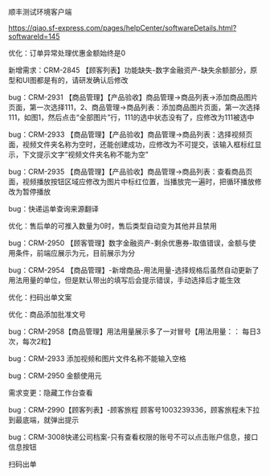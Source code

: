 顺丰测试环境客户端

https://qiao.sf-express.com/pages/helpCenter/softwareDetails.html?softwareId=145





优化：订单异常处理优惠金额始终是0

新增需求：CRM-2845 【顾客列表】功能缺失-数字金融资产-缺失余额部分，原型和UI图都是有的，请研发确认后修改

bug：CRM-2931 【商品管理】【产品验收】商品管理->商品列表->添加商品图片页面，第一次选择111，2、商品管理->商品列表：添加商品图片页面，第一次选择111，如图1，然后点击“全部图片”行，111的选中状态没有了，应修改为111被选中

bug：CRM-2933    【商品管理】【产品验收】商品管理->商品列表：选择视频页面，视频文件夹名称为空时，还能创建成功，应修改为不可提交，该输入框标红显示，下文提示文字“视频文件夹名称不能为空”

bug：CRM-2935    【商品管理】【产品验收】商品管理->商品列表：查看商品页面，视频播放按钮区域应修改为图片中标红位置，当播放完一遍时，把循环播放修改为暂停播放

bug：快递运单查询来源翻译

优化：售后单的可推入数量为0时，售后类型自动变为其他并且禁用

bug：CRM-2950 【顾客管理】数字金融资产-剩余优惠券-取值错误，金额与使用条件，前端应展示为元，目前展示为分

bug：CRM-2954 【商品管理】-新增商品-用法用量-选择规格后虽然自动更新了用法用量的单位，但是默认带出的填写后会提示错误，手动选择后才能生效

优化：扫码出单文案

优化：商品添加批准文号

bug：CRM-2958【商品管理】用法用量展示多了一对冒号【用法用量：： 每日3次，每次2粒】

bug：CRM-2933 添加视频和图片文件名称不能输入空格

bug：CRM-2950 金额使用元

需求变更：隐藏工作台查看

bug：CRM-2990【顾客列表】-顾客旅程 顾客号1003239336，顾客旅程未下拉到最底端，就弹出提示

bug：CRM-3008快递公司档案-只有查看权限的账号不可以点击账户信息，接口信息按钮



扫码出单 





























